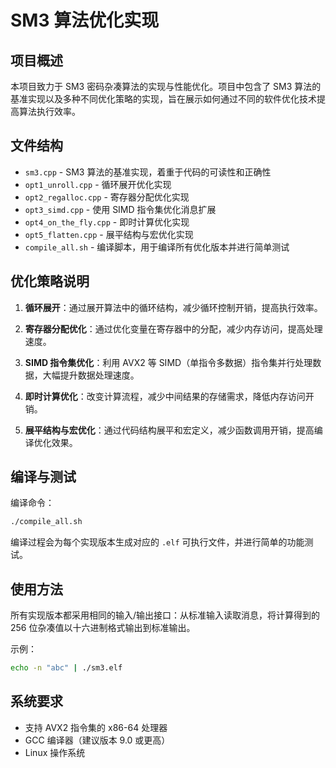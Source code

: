 # SM3 算法优化实现

## 项目概述

本项目致力于 SM3 密码杂凑算法的实现与性能优化。项目中包含了 SM3 算法的基准实现以及多种不同优化策略的实现，旨在展示如何通过不同的软件优化技术提高算法执行效率。

## 文件结构

- `sm3.cpp` - SM3 算法的基准实现，着重于代码的可读性和正确性
- `opt1_unroll.cpp` - 循环展开优化实现
- `opt2_regalloc.cpp` - 寄存器分配优化实现
- `opt3_simd.cpp` - 使用 SIMD 指令集优化消息扩展
- `opt4_on_the_fly.cpp` - 即时计算优化实现
- `opt5_flatten.cpp` - 展平结构与宏优化实现
- `compile_all.sh` - 编译脚本，用于编译所有优化版本并进行简单测试

## 优化策略说明

1. **循环展开**：通过展开算法中的循环结构，减少循环控制开销，提高执行效率。

2. **寄存器分配优化**：通过优化变量在寄存器中的分配，减少内存访问，提高处理速度。

3. **SIMD 指令集优化**：利用 AVX2 等 SIMD（单指令多数据）指令集并行处理数据，大幅提升数据处理速度。

4. **即时计算优化**：改变计算流程，减少中间结果的存储需求，降低内存访问开销。

5. **展平结构与宏优化**：通过代码结构展平和宏定义，减少函数调用开销，提高编译优化效果。

## 编译与测试

编译命令：

```bash
./compile_all.sh
```

编译过程会为每个实现版本生成对应的 `.elf` 可执行文件，并进行简单的功能测试。

## 使用方法

所有实现版本都采用相同的输入/输出接口：从标准输入读取消息，将计算得到的 256 位杂凑值以十六进制格式输出到标准输出。

示例：

```bash
echo -n "abc" | ./sm3.elf
```

## 系统要求

- 支持 AVX2 指令集的 x86-64 处理器
- GCC 编译器（建议版本 9.0 或更高）
- Linux 操作系统